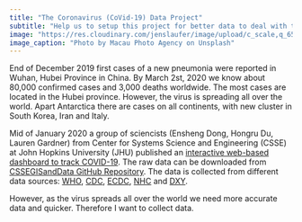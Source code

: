```yaml
---
title: "The Coronavirus (CoVid-19) Data Project"
subtitle: "Help us to setup this project for better data to deal with the global thread"
image: "https://res.cloudinary.com/jenslaufer/image/upload/c_scale,q_65,w_800/v1583135859/macau-photo-agency-GxYVbjMOvi8-unsplash.jpg"
image_caption: "Photo by Macau Photo Agency on Unsplash"
---
```


End of December 2019 first cases of a new pneumonia were reported in Wuhan, Hubei Province in China. By March 2st, 2020 we know about 80,000 confirmed cases and 3,000 deaths worldwide. The most cases are located in the Hubei province. However, the virus is spreading all over the world. Apart Antarctica there are cases on all continents, with new cluster in South Korea, Iran and Italy.

Mid of January 2020 a group of sciencists (Ensheng Dong, Hongru Du, Lauren Gardner) from Center for Systems Science and Engineering (CSSE) at John Hopkins University (JHU) published an [interactive web-based dashboard to track COVID-19](https://www.arcgis.com/apps/opsdashboard/index.html#/bda7594740fd40299423467b48e9ecf6). The raw data can be downloaded from [CSSEGISandData GitHub Repository](https://github.com/CSSEGISandData/COVID-19). The data is collected from different data sources: [WHO](https://www.who.int/emergencies/diseases/novel-coronavirus-2019/situation-reports), [CDC](https://www.cdc.gov/coronavirus/2019-ncov/index.html), [ECDC](https://www.ecdc.europa.eu/en/geographical-distribution-2019-ncov-cases), [NHC](http://www.nhc.gov.cn/xcs/yqtb/list_gzbd.shtml) and [DXY](https://ncov.dxy.cn/ncovh5/view/pneumonia?scene=2&clicktime=1579582238&enterid=1579582238&from=singlemessage&isappinstalled=0).

However, as the virus spreads all over the world we need more accurate data and quicker. Therefore I want to collect data.
